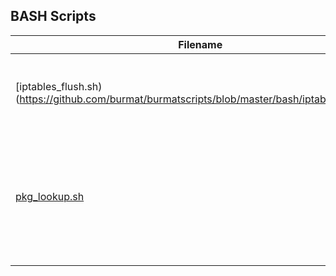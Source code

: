 ## BASH Scripts


| Filename        | Description                                                                          |
|-----------------|--------------------------------------------------------------------------------------|
| [iptables_flush.sh)(https://github.com/burmat/burmatscripts/blob/master/bash/iptables_flush.sh) | flush all rules out of iptables, therefore allowing all traffic |
| [pkg_lookup.sh](https://github.com/burmat/burmatscripts/blob/master/bash/pkg_lookup.sh) | Generate a list of packages on target system. Batch search them against searchsploit |
|                 |                                                                                      |


